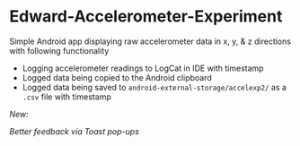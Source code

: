 Edward-Accelerometer-Experiment
===============================

Simple Android app displaying raw accelerometer data in x, y, &amp; z directions with following functionality
- Logging accelerometer readings to LogCat in IDE with timestamp
- Logged data being copied to the Android clipboard
- Logged data being saved to `android-external-storage/accelexp2/` as a `.csv` file with timestamp

*New:*

*Better feedback via Toast pop-ups*
